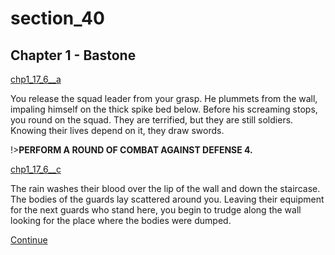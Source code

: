 
# section_40

## Chapter 1 - Bastone

[chp1_17_6__a](../../decomp/app/src/main/res/raw/chp1_17_6__a.mp3 ':include :type=audio')

You release the squad leader from your grasp. He plummets from the wall, impaling himself on the thick spike bed below. Before his screaming stops, you round on the squad. They are terrified, but they are still soldiers. Knowing their lives depend on it, they draw swords.

!>**PERFORM A ROUND OF COMBAT AGAINST DEFENSE 4.**  

[chp1_17_6__c](../../decomp/app/src/main/res/raw/chp1_17_6__c.mp3 ':include :type=audio')

The rain washes their blood over the lip of the wall and down the staircase. The bodies of the guards lay scattered around you. Leaving their equipment for the next guards who stand here, you begin to trudge along the wall looking for the place where the bodies were dumped.

[Continue](output/chapter1/section_42.md)


